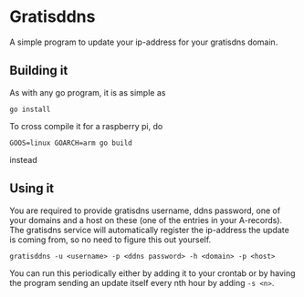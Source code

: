 # Gratisddns
A simple program to update your ip-address for your gratisdns domain.

## Building it
As with any go program, it is as simple as

    go install

To cross compile it for a raspberry pi, do

    GOOS=linux GOARCH=arm go build

instead

## Using it
You are required to provide gratisdns username, ddns password, one of your domains and a host on these (one of the entries in your A-records). The gratisdns service will automatically register the ip-address the update is coming from, so no need to figure this out yourself.

    gratisddns -u <username> -p <ddns password> -h <domain> -p <host>

You can run this periodically either by adding it to your crontab or by having the program sending an update itself every nth hour by adding ``-s <n>``.
